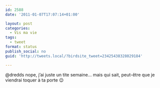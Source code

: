 ```yaml
---
id: 2588
date: '2011-01-07T17:07:14+01:00'

layout: post
categories:
  - Vis ma vie
tags:
  - tweet
format: status
publish_social: no
guid: 'http://tweets.local/?birdsite_tweet=23425438328029184'

---
```


@dredds nope, j’ai juste un tite semaine… mais qui sait, peut-être que je viendrai toquer à ta porte 😉